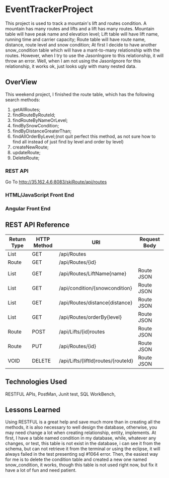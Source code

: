 # EventTrackerProject
This project is used to track a mountain's lift and routes condition.
A mountain has many routes and lifts and a lift has many routes.
Mountain table will have peak name and elevation level;
Lift table will have lift name, running time and carrier capacity;
Route table will have route name, distance, route level and snow condition;
At first I decide to have another snow_condition table which will have a mant-to-many
relationship with the routes. However, when I try to use the JasonIngore to this relationship,
it will throw an error. Well, when I am not using the JasonIgnore for this relationship,
it works ok, just looks ugly with many nested data.

## OverView
This weekend project, I finished the route table, which has the following search
methods:
1. getAllRoutes;
2. findRouteByRouteId;
3. findRouteByNameOrLevel;
4. findBySnowCondition;
5. findByDistanceGreaterThan;
6. findAllOrderByLevel;(not quit perfect this method,
  as not sure how to find all instead of just find by level and order by level)
7. createNewRoute;
8. updateRoute;
9. DeleteRoute;
### REST API
Go To http://35.162.4.6:8083/skiRoute/api/routes

### HTML/JavaScript Front End

### Angular Front End

## REST API Reference
|Return Type   | HTTP Method | URI          | Request Body |
|--------------|-------------|--------------|--------------|
| List<Route> | GET        | /api/Routes |     |
| Route       | GET        | /api/Routes/{id} | |
| List<Route> | GET        | /api/Routes/LiftName{name} | Route JSON|
| List<Route> | GET        | /api/condition/{snowcondition} | Route JSON|
| List<Route> | GET        | /api/Routes/distance{distance} | Route JSON|
| List<Route> | GET        | /api/Routes/orderBy{level} | Route JSON|
| Route       | POST       | /api/Lifts/{id}routes | Route JSON|
| Route       | PUT        | /api/Routes/{id} | Route JSON|
| VOID        | DELETE     | /api/Lifts/{liftId}routes/{routeId} | Route JSON|



## Technologies Used
RESTFUL APIs, PostMan, Junit test, SQL WorkBench,

## Lessons Learned
Using RESTFUL is a great help and save much more than in creating all the methods,
it is also necessary to well design the database, otherwise, you may need change a lot
when creating relationship, entity, implements. At first, I have a table named condition in my
database, while, whatever any changes, or test, this table is not exist in the database, i can see
it from the schema, but can not retrieve it from the terminal or using the eclipse, it will always failed
in the test presenting sql #1064 error. Then, the easiest way for me is to delete the condition table and
created a new one named snow_condition, it works, though this table is not used right now, but fix it have a
lot of fun and need patient.
